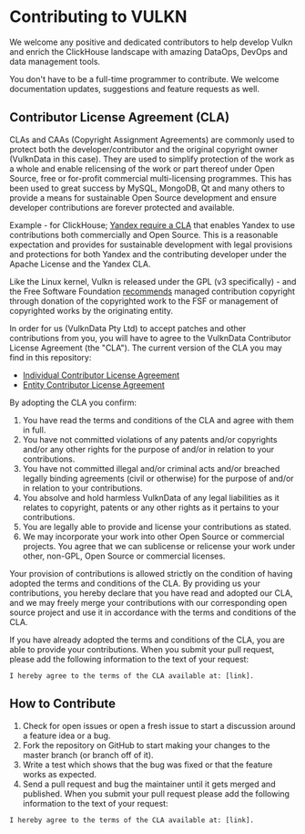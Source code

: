 # Contributing to VULKN

We welcome any positive and dedicated contributors to help develop Vulkn and enrich the ClickHouse
landscape with amazing DataOps, DevOps and data management tools.

You don't have to be a full-time programmer to contribute. We welcome documentation updates, 
suggestions and feature requests as well.

## Contributor License Agreement (CLA)

CLAs and CAAs (Copyright Assignment Agreements) are commonly used to protect both the 
developer/contributor and the original copyright owner (VulknData in this case). They are used to 
simplify protection of the work as a whole and enable relicensing of the work or part thereof under
Open Source, free or for-profit commercial multi-licensing programmes. This has been used to great
success by MySQL, MongoDB, Qt and many others to provide a means for sustainable Open Source 
development and ensure developer contributions are forever protected and available.

Example - for ClickHouse; [Yandex require a CLA](https://github.com/ClickHouse/ClickHouse/blob/master/CONTRIBUTING.md)
that enables Yandex to use contributions both commercially and Open Source. This is a reasonable 
expectation and provides for sustainable development with legal provisions and protections for both 
Yandex and the contributing developer under the Apache License and the Yandex CLA.

Like the Linux kernel, Vulkn is released under the GPL (v3 specifically) - and the Free Software 
Foundation [recommends](https://www.gnu.org/licenses/why-assign.en.html) managed contribution 
copyright through donation of the copyrighted work to the FSF or management of copyrighted works by 
the originating entity.

In order for us (VulknData Pty Ltd) to accept patches and other contributions from you, you will 
have to agree to the VulknData Contributor License Agreement (the "CLA"). The current version of the 
CLA you may find in this repository:

* [Individual Contributor License Agreement](https://github.com/VulknData/vulkn-legal/blob/master/CLA.md)
* [Entity Contributor License Agreement](https://github.com/VulknData/vulkn-legal/blob/master/CLA-ENTITY.md)

By adopting the CLA you confirm:

1) You have read the terms and conditions of the CLA and agree with them in full.
2) You have not committed violations of any patents and/or copyrights and/or any other rights for 
the purpose of and/or in relation to your contributions.
3) You have not committed illegal and/or criminal acts and/or breached legally binding agreements 
(civil or otherwise) for the purpose of and/or in relation to your contributions.
4) You absolve and hold harmless VulknData of any legal liabilities as it relates to copyright, 
patents or any other rights as it pertains to your contributions.
5) You are legally able to provide and license your contributions as stated.
6) We may incorporate your work into other Open Source or commercial projects. You agree that we can
sublicense or relicense your work under other, non-GPL, Open Source or commercial licenses.

Your provision of contributions is allowed strictly on the condition of having adopted the terms and 
conditions of the CLA. By providing us your contributions, you hereby declare that you have read and 
adopted our CLA, and we may freely merge your contributions with our corresponding open source project 
and use it in accordance with the terms and conditions of the CLA.

If you have already adopted the terms and conditions of the CLA, you are able to provide your 
contributions. When you submit your pull request, please add the following information to the text 
of your request:

```
I hereby agree to the terms of the CLA available at: [link].
```

## How to Contribute

1) Check for open issues or open a fresh issue to start a discussion around a feature idea or a bug.
2) Fork the repository on GitHub to start making your changes to the master branch (or branch off of it).
3) Write a test which shows that the bug was fixed or that the feature works as expected.
4) Send a pull request and bug the maintainer until it gets merged and published. When you submit your
pull request please add the following information to the text of your request:

```
I hereby agree to the terms of the CLA available at: [link].
```